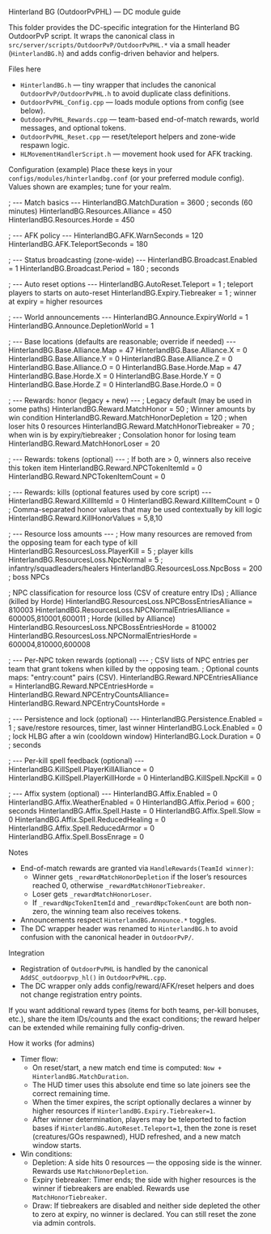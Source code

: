 Hinterland BG (OutdoorPvPHL) — DC module guide

This folder provides the DC-specific integration for the Hinterland BG OutdoorPvP script. It wraps the canonical class in `src/server/scripts/OutdoorPvP/OutdoorPvPHL.*` via a small header (`HinterlandBG.h`) and adds config-driven behavior and helpers.

Files here
- `HinterlandBG.h` — tiny wrapper that includes the canonical `OutdoorPvP/OutdoorPvPHL.h` to avoid duplicate class definitions.
- `OutdoorPvPHL_Config.cpp` — loads module options from config (see below).
- `OutdoorPvPHL_Rewards.cpp` — team-based end-of-match rewards, world messages, and optional tokens.
- `OutdoorPvPHL_Reset.cpp` — reset/teleport helpers and zone-wide respawn logic.
- `HLMovementHandlerScript.h` — movement hook used for AFK tracking.

Configuration (example)
Place these keys in your `configs/modules/hinterlandbg.conf` (or your preferred module config). Values shown are examples; tune for your realm.

; --- Match basics ---
HinterlandBG.MatchDuration            = 3600    ; seconds (60 minutes)
HinterlandBG.Resources.Alliance       = 450
HinterlandBG.Resources.Horde          = 450

; --- AFK policy ---
HinterlandBG.AFK.WarnSeconds          = 120
HinterlandBG.AFK.TeleportSeconds      = 180

; --- Status broadcasting (zone-wide) ---
HinterlandBG.Broadcast.Enabled        = 1
HinterlandBG.Broadcast.Period         = 180     ; seconds

; --- Auto reset options ---
HinterlandBG.AutoReset.Teleport       = 1       ; teleport players to starts on auto-reset
HinterlandBG.Expiry.Tiebreaker        = 1       ; winner at expiry = higher resources

; --- World announcements ---
HinterlandBG.Announce.ExpiryWorld     = 1
HinterlandBG.Announce.DepletionWorld  = 1

; --- Base locations (defaults are reasonable; override if needed) ---
HinterlandBG.Base.Alliance.Map        = 47
HinterlandBG.Base.Alliance.X          = 0
HinterlandBG.Base.Alliance.Y          = 0
HinterlandBG.Base.Alliance.Z          = 0
HinterlandBG.Base.Alliance.O          = 0
HinterlandBG.Base.Horde.Map           = 47
HinterlandBG.Base.Horde.X             = 0
HinterlandBG.Base.Horde.Y             = 0
HinterlandBG.Base.Horde.Z             = 0
HinterlandBG.Base.Horde.O             = 0

; --- Rewards: honor (legacy + new) ---
; Legacy default (may be used in some paths)
HinterlandBG.Reward.MatchHonor            = 50
; Winner amounts by win condition
HinterlandBG.Reward.MatchHonorDepletion   = 120    ; when loser hits 0 resources
HinterlandBG.Reward.MatchHonorTiebreaker  = 70     ; when win is by expiry/tiebreaker
; Consolation honor for losing team
HinterlandBG.Reward.MatchHonorLoser       = 20

; --- Rewards: tokens (optional) ---
; If both are > 0, winners also receive this token item
HinterlandBG.Reward.NPCTokenItemId        = 0
HinterlandBG.Reward.NPCTokenItemCount     = 0

; --- Rewards: kills (optional features used by core script) ---
HinterlandBG.Reward.KillItemId            = 0
HinterlandBG.Reward.KillItemCount         = 0
; Comma-separated honor values that may be used contextually by kill logic
HinterlandBG.Reward.KillHonorValues       = 5,8,10

; --- Resource loss amounts ---
; How many resources are removed from the opposing team for each type of kill
HinterlandBG.ResourcesLoss.PlayerKill     = 5       ; player kills
HinterlandBG.ResourcesLoss.NpcNormal      = 5       ; infantry/squadleaders/healers
HinterlandBG.ResourcesLoss.NpcBoss        = 200     ; boss NPCs

; NPC classification for resource loss (CSV of creature entry IDs)
; Alliance (killed by Horde)
HinterlandBG.ResourcesLoss.NPCBossEntriesAlliance   = 810003
HinterlandBG.ResourcesLoss.NPCNormalEntriesAlliance = 600005,810001,600011
; Horde (killed by Alliance)
HinterlandBG.ResourcesLoss.NPCBossEntriesHorde      = 810002
HinterlandBG.ResourcesLoss.NPCNormalEntriesHorde    = 600004,810000,600008

; --- Per-NPC token rewards (optional) ---
; CSV lists of NPC entries per team that grant tokens when killed by the opposing team.
; Optional counts maps: "entry:count" pairs (CSV).
HinterlandBG.Reward.NPCEntriesAlliance    =
HinterlandBG.Reward.NPCEntriesHorde       =
HinterlandBG.Reward.NPCEntryCountsAlliance=
HinterlandBG.Reward.NPCEntryCountsHorde   =

; --- Persistence and lock (optional) ---
HinterlandBG.Persistence.Enabled          = 1       ; save/restore resources, timer, last winner
HinterlandBG.Lock.Enabled                 = 0       ; lock HLBG after a win (cooldown window)
HinterlandBG.Lock.Duration                = 0       ; seconds

; --- Per-kill spell feedback (optional) ---
HinterlandBG.KillSpell.PlayerKillAlliance = 0
HinterlandBG.KillSpell.PlayerKillHorde    = 0
HinterlandBG.KillSpell.NpcKill            = 0

; --- Affix system (optional) ---
HinterlandBG.Affix.Enabled                = 0
HinterlandBG.Affix.WeatherEnabled         = 0
HinterlandBG.Affix.Period                 = 600     ; seconds
HinterlandBG.Affix.Spell.Haste            = 0
HinterlandBG.Affix.Spell.Slow             = 0
HinterlandBG.Affix.Spell.ReducedHealing   = 0
HinterlandBG.Affix.Spell.ReducedArmor     = 0
HinterlandBG.Affix.Spell.BossEnrage       = 0

Notes
- End-of-match rewards are granted via `HandleRewards(TeamId winner)`:
  - Winner gets `_rewardMatchHonorDepletion` if the loser’s resources reached 0, otherwise `_rewardMatchHonorTiebreaker`.
  - Loser gets `_rewardMatchHonorLoser`.
  - If `_rewardNpcTokenItemId` and `_rewardNpcTokenCount` are both non-zero, the winning team also receives tokens.
- Announcements respect `HinterlandBG.Announce.*` toggles.
- The DC wrapper header was renamed to `HinterlandBG.h` to avoid confusion with the canonical header in `OutdoorPvP/`.

Integration
- Registration of `OutdoorPvPHL` is handled by the canonical `AddSC_outdoorpvp_hl()` in `OutdoorPvPHL.cpp`.
- The DC wrapper only adds config/reward/AFK/reset helpers and does not change registration entry points.

If you want additional reward types (items for both teams, per-kill bonuses, etc.), share the item IDs/counts and the exact conditions; the reward helper can be extended while remaining fully config-driven.

How it works (for admins)
- Timer flow:
  - On reset/start, a new match end time is computed: `Now + HinterlandBG.MatchDuration`.
  - The HUD timer uses this absolute end time so late joiners see the correct remaining time.
  - When the timer expires, the script optionally declares a winner by higher resources if `HinterlandBG.Expiry.Tiebreaker=1`.
  - After winner determination, players may be teleported to faction bases if `HinterlandBG.AutoReset.Teleport=1`, then the zone is reset (creatures/GOs respawned), HUD refreshed, and a new match window starts.
- Win conditions:
  - Depletion: A side hits 0 resources — the opposing side is the winner. Rewards use `MatchHonorDepletion`.
  - Expiry tiebreaker: Timer ends; the side with higher resources is the winner if tiebreakers are enabled. Rewards use `MatchHonorTiebreaker`.
  - Draw: If tiebreakers are disabled and neither side depleted the other to zero at expiry, no winner is declared. You can still reset the zone via admin controls.